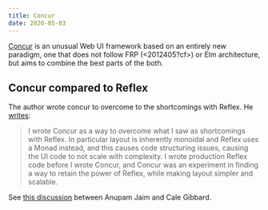 ```yaml
---
title: Concur
date: 2020-05-03
---
```


[Concur](https://ajnsit.github.io/concur/) is an unusual Web UI framework based on an entirely new paradigm, one that does not follow FRP (<2012405?cf>) or Elm architecture, but aims to combine the best parts of the both.

## Concur compared to Reflex

The author wrote concur to overcome to the shortcomings with Reflex. He [writes](https://old.reddit.com/r/haskell/comments/gcog81/designing_a_gui_framework_design_rationale_behind/fpcs5ci/):

> I wrote Concur as a way to overcome what I saw as shortcomings with Reflex. In particular layout is inherently monoidal and Reflex uses a Monad instead, and this causes code structuring issues, causing the UI code to not scale with complexity. I wrote production Reflex code before I wrote Concur, and Concur was an experiment in finding a way to retain the power of Reflex, while making layout simpler and scalable.

See [this discussion](https://old.reddit.com/r/haskell/comments/785zvm/highlevel_survey_of_functional_reactive_ui/dotajan/?context=3) between Anupam Jaim and Cale Gibbard.
